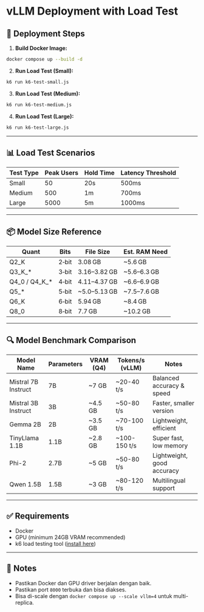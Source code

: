 # vLLM Deployment with Load Test

## 🚀 Deployment Steps

1. **Build Docker Image:**
```bash
docker compose up --build -d
```

2. **Run Load Test (Small):**
```bash
k6 run k6-test-small.js
```

3. **Run Load Test (Medium):**
```bash
k6 run k6-test-medium.js
```

4. **Run Load Test (Large):**
```bash
k6 run k6-test-large.js
```

---

## 📊 Load Test Scenarios

| Test Type | Peak Users | Hold Time | Latency Threshold |
|-----------|------------|-----------|-------------------|
| Small     | 50         | 20s       | 500ms             |
| Medium    | 500        | 1m        | 700ms             |
| Large     | 5000       | 5m        | 1000ms            |

---

## 📦 Model Size Reference

| Quant             | Bits  | File Size     | Est. RAM Need |
|-------------------|-------|---------------|----------------|
| Q2_K              | 2‑bit | 3.08 GB       | ~5.6 GB        |
| Q3_K_*            | 3‑bit | 3.16–3.82 GB  | ~5.6–6.3 GB    |
| Q4_0 / Q4_K_*     | 4‑bit | 4.11–4.37 GB  | ~6.6–6.9 GB    |
| Q5_*              | 5‑bit | ~5.0–5.13 GB  | ~7.5–7.6 GB    |
| Q6_K              | 6‑bit | 5.94 GB       | ~8.4 GB        |
| Q8_0              | 8‑bit | 7.7 GB        | ~10.2 GB       |

---

## 🔍 Model Benchmark Comparison

| Model Name            | Parameters | VRAM (Q4) | Tokens/s (vLLM) | Notes                     |
|----------------------|------------|-----------|-----------------|---------------------------|
| Mistral 7B Instruct   | 7B         | ~7 GB     | ~20-40 t/s      | Balanced accuracy & speed |
| Mistral 3B Instruct   | 3B         | ~4.5 GB   | ~50-80 t/s      | Faster, smaller version   |
| Gemma 2B              | 2B         | ~3.5 GB   | ~70-100 t/s     | Lightweight, efficient    |
| TinyLlama 1.1B        | 1.1B       | ~2.8 GB   | ~100-150 t/s    | Super fast, low memory    |
| Phi-2                 | 2.7B       | ~5 GB     | ~50-80 t/s      | Lightweight, good accuracy|
| Qwen 1.5B             | 1.5B       | ~3 GB     | ~80-120 t/s     | Multilingual support      |

---

## ✅ Requirements
- Docker
- GPU (minimum 24GB VRAM recommended)
- k6 load testing tool ([install here](https://k6.io/docs/getting-started/installation/))

---

## 🔧 Notes
- Pastikan Docker dan GPU driver berjalan dengan baik.
- Pastikan port `8000` terbuka dan bisa diakses.
- Bisa di-scale dengan `docker compose up --scale vllm=4` untuk multi-replica.
